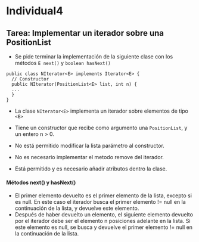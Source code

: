 # Individual4

## Tarea: Implementar un iterador sobre una PositionList


- Se pide terminar la implementación de la siguiente clase con los métodos `E next()` y `boolean hasNext()`
~~~~
public class NIterator<E> implements Iterator<E> {
  // Constructor
  public NIterator(PositionList<E> list, int n) {
  ...
  }
}
~~~~

- La clase `NIterator<E>` implementa un iterador sobre
elementos de tipo `<E>`

- Tiene un constructor que recibe como argumento una `PositionList`, y un entero n > 0.
- No está permitido modificar la lista parámetro al constructor.
- No es necesario implementar el metodo remove del iterador.
- Está permitido y es necesario añadir atributos dentro la clase.
  
#### Métodos next() y hasNext()

- El primer elemento devuelto es el primer elemento de la lista,
excepto si es null. En este caso el iterador busca el primer
elemento != null en la continuación de la lista, y devuelve este
elemento.
- Después de haber devuelto un elemento, el siguiente elemento
devuelto por el iterador debe ser el elemento n posiciones
adelante en la lista. Si este elemento es null, se
busca y devuelve el primer elemento != null en la continuación
de la lista.
